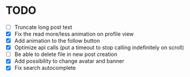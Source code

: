 
# TODO

 - [ ] Truncate long post text
 - [x] Fix the read more/less animation on profile view
 - [x] Add animation to the follow button
 - [x] Optimize api calls (put a timeout to stop calling indefinitely on scroll)
 - [ ] Be able to delete file in new post creation
 - [x] Add possibility to change avatar and banner
 - [x] Fix search autocomplete